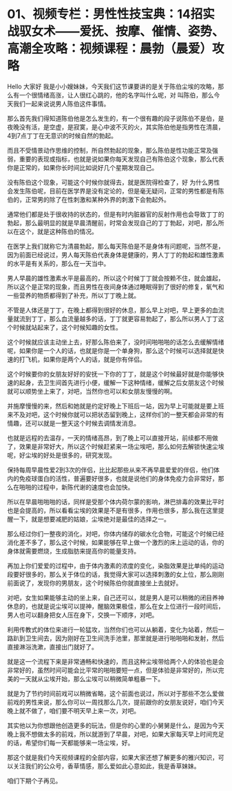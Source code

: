 # 01、视频专栏：男性性技宝典：14招实战驭女术——爱抚、按摩、催情、姿势、高潮全攻略：视频课程：晨勃（晨爱）攻略

Hello 大家好 我是小小嫂妹妹，今天我们这节课要讲的是关于陈伯尘埃的攻略，那么有一个很情绪高涨，让人很红心跳的，他的名字叫什么呢，对 叫陈伯，那么今天我们一起来说说男人陈伯这件事情。

那么首先我们得知道陈伯他是怎么发生的，有一个很有趣的段子说陈伯不是伯，是夜晚没有活，是空虚，是寂寞，是心中波不灭的火，其实陈伯他是指男性在清晨，4到7点丁丁在无意识的时候自然的勃起。

而且不受情景动作思维的控制，所自然勃起的现象，那么陈伯是性功能正常及强弱，重要的表现或指标，也就是说如果你每天发现自己有陈伯这个现象，那么代表你是正常的，如果你长时间比如说好几个星期发现自己。

没有陈伯这个现象，可能这个时候你就得去，就是医院得检查了，好 为什么男性会发生陈伯呢，目前在医学界是没有定论的，但是毫无疑问，正常的男性都是有陈伯的，正常男的除了在性刺激和某种外界的刺激下会勃起外。

通常他们都是处于很收持的状态的，但是有时内脏器官的反射作用也会导致丁丁的勃起，那么最明显的就是早晨清醒前，时常会发现自己的丁丁勃起，对吧，那么所以在这个，就是这种陈伯的情况。

在医学上我们就称它为清晨勃起，那么每天陈伯是不是身体有问题呢，当然不是，因为前面已经说过，男人每天陈伯代表身体是健康的，男人丁丁的勃起和雄性激素的水平是有关系的，那么在一天当中。

男人早晨的雄性激素水平是最高的，所以这个时候丁丁就会按赖不住，就会雄起，所以这个是正常的现象，而且男性在夜间身体通过睡眠得到了很好的修复，氧气和一些营养的物质都得到了补充，所以丁丁晚上就。

不管是人体还是丁丁，在晚上都得到很好的休息，那么早上对吧，早上更多的血流量就流到丁丁，那么血流量越多的话，丁丁就更容易勃起了，那么所以男人丁丁这个时候就站起来了，这个时候知趣的女性。

这个时候就应该主动坐上去，好那么陈伯来了，没时间啪啪啪的话怎么去缓解情绪呢，如果你是一个人的话，也就是你是一个单身狗，那么这个时候可以选择就是快速的打飞机，如果你是两个人的话，就是你有伴侣。

这个时候要你的女朋友好好的安抚一下你的丁丁，就是这个时候最好就是你能够快速的起身，去卫生间首先进行小便，缓解一下这种情绪，缓解之后女朋友这个时候就可以顺势坐上来了，对吧，当然你也可以和女朋友慢慢的啊。

并施摩慢慢的来，然后和她就是约定好晚上下班后一站，因为早上可能就是要上班来不及对吧，这个时候你就可以把状态留到晚上，这样你们的一整天都会非常的有情趣，还可以就是一整天这个时候去调情发消息。

也就是远程的去温存，一天的情绪高昂，到了晚上可以直接开站，前续都不用做了，效果是非常好大，所以这个时候赶紧来一场尘埃吧，那么如何去解锁快速尘埃呢，好尘埃的好处是很多的，研究发现。

保持每周早晨性爱2到3次的伴侣，比比起那些从来不再早晨爱爱的伴侣，他们体内的免疫球蛋白的活性，普遍要好很多，也就是说他们的身体免疫力会非常好，那么在啪啪的过程中，新陈代谢的速度也会加快。

所以在早晨啪啪啪的话，同样是受那个体内荷尔蒙的影响，淋巴排毒的效果比平时也是会提高的，所以看看尘埃的效果是不是有很多，作用也很多，那么我在这里提醒一下，就是想要减肥的姑娘，尘埃绝对是最佳的选择之一。

那么经过你们一整夜的消化，对吧，你体内储存的碳水化合物，可能这个时候已经消化差不多了，那么这个时候，如果能够在早上做一个激烈的床上运动的话，你的身体就需要燃烧，生成脂肪来提高你的能量支持。

再加上你们爱爱的过程中，由于体内激素的浓度的变化，染脂效果是比单纯的运动段要好很多的，那么关于体位的话，我觉得大家可以选择刺激的女上位，那么刚刚前面说了，发现你的男朋友，这个时候陈伯你就直接坐上去就好。

对吧，女生如果能够主动的坐上来，自己还可以，就是男人是可以稍微的闭目养神休息的，也就是说尘埃可以提神，醒脑效果极佳，那么在女上位进行一段时间后，男人也可以翻身把女人压在身下，交换一下顺序，对吧。

利用传教式的体位来进行一轮猛攻，当然你们也可以从躺着，变化为站着，然后一路趴到卫生间去，因为刚好在卫生间洗手池里，那里就是进行啪啪啪和发射，然后直接淋浴洗漱，直接出门就好了。

就是这一个流程下来是非常通畅和快速的，而且这种尘埃带给两个人的体验也是会非常好的，虽然时间可能会比平常的啪啪要短一点，但是体验是非常好的，所以完美的一天就从尘埃开始，那么尘埃可以稍微简单粗暴一下。

就是为了节约时间前戏可以稍微省略，这个前面也说过，所以对于那些不怎么爱做前戏的男性来说，那么你可以一周找那么几次，提前跟你的女朋友说好，咱们今天晚上就不做了，咱们要不明天早上来一次，对吧。

其实他以为你想跟他创造更多的玩法，但是你的心里的小舅舅是什么，是因为今天晚上我不想做太多的前戏，所以就游到了早晨，对吧，如果大家每天早上时间充足的话，希望你们每一天都能够来一场尘埃，好。

那这个就是我们今天视频课程的全部内容，如果大家还想了解更多的雅兴知识，可以关注我们的公众号，香草情感，那么爱如此心意如此，我是香草妹妹。

咱们下期个子再见。